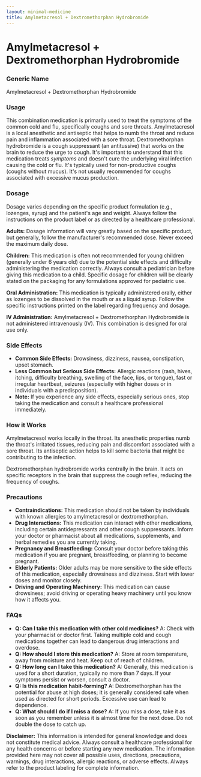 ```yaml
---
layout: minimal-medicine
title: Amylmetacresol + Dextromethorphan Hydrobromide
---
```


# Amylmetacresol + Dextromethorphan Hydrobromide
### Generic Name
Amylmetacresol + Dextromethorphan Hydrobromide

### Usage

This combination medication is primarily used to treat the symptoms of the common cold and flu, specifically coughs and sore throats.  Amylmetacresol is a local anesthetic and antiseptic that helps to numb the throat and reduce pain and inflammation associated with a sore throat. Dextromethorphan hydrobromide is a cough suppressant (an antitussive) that works on the brain to reduce the urge to cough.  It's important to understand that this medication treats *symptoms* and doesn't cure the underlying viral infection causing the cold or flu.  It's typically used for non-productive coughs (coughs without mucus).  It's not usually recommended for coughs associated with excessive mucus production.


### Dosage

Dosage varies depending on the specific product formulation (e.g., lozenges, syrup) and the patient's age and weight. Always follow the instructions on the product label or as directed by a healthcare professional.  

**Adults:**  Dosage information will vary greatly based on the specific product, but generally, follow the manufacturer's recommended dose.  Never exceed the maximum daily dose.

**Children:**  This medication is often not recommended for young children (generally under 6 years old) due to the potential side effects and difficulty administering the medication correctly.  Always consult a pediatrician before giving this medication to a child.  Specific dosage for children will be clearly stated on the packaging for any formulations approved for pediatric use.


**Oral Administration:** This medication is typically administered orally, either as lozenges to be dissolved in the mouth or as a liquid syrup.  Follow the specific instructions printed on the label regarding frequency and dosage.

**IV Administration:**  Amylmetacresol + Dextromethorphan Hydrobromide is not administered intravenously (IV). This combination is designed for oral use only.


### Side Effects

* **Common Side Effects:**  Drowsiness, dizziness, nausea, constipation, upset stomach.
* **Less Common but Serious Side Effects:** Allergic reactions (rash, hives, itching, difficulty breathing, swelling of the face, lips, or tongue),  fast or irregular heartbeat, seizures (especially with higher doses or in individuals with a predisposition).
* **Note:** If you experience any side effects, especially serious ones, stop taking the medication and consult a healthcare professional immediately.


### How it Works

Amylmetacresol works locally in the throat. Its anesthetic properties numb the throat's irritated tissues, reducing pain and discomfort associated with a sore throat. Its antiseptic action helps to kill some bacteria that might be contributing to the infection.

Dextromethorphan hydrobromide works centrally in the brain.  It acts on specific receptors in the brain that suppress the cough reflex, reducing the frequency of coughs.


### Precautions

* **Contraindications:** This medication should not be taken by individuals with known allergies to amylmetacresol or dextromethorphan.  
* **Drug Interactions:**  This medication can interact with other medications, including certain antidepressants and other cough suppressants. Inform your doctor or pharmacist about all medications, supplements, and herbal remedies you are currently taking.
* **Pregnancy and Breastfeeding:**  Consult your doctor before taking this medication if you are pregnant, breastfeeding, or planning to become pregnant.
* **Elderly Patients:**  Older adults may be more sensitive to the side effects of this medication, especially drowsiness and dizziness.  Start with lower doses and monitor closely.
* **Driving and Operating Machinery:**  This medication can cause drowsiness; avoid driving or operating heavy machinery until you know how it affects you.


### FAQs

* **Q: Can I take this medication with other cold medicines?** A:  Check with your pharmacist or doctor first.  Taking multiple cold and cough medications together can lead to dangerous drug interactions and overdose.
* **Q: How should I store this medication?** A: Store at room temperature, away from moisture and heat. Keep out of reach of children.
* **Q:  How long can I take this medication?** A:  Generally, this medication is used for a short duration, typically no more than 7 days.  If your symptoms persist or worsen, consult a doctor.
* **Q: Is this medication habit-forming?** A:  Dextromethorphan has the potential for abuse at high doses; it is generally considered safe when used as directed for short periods.  Excessive use can lead to dependence.
* **Q: What should I do if I miss a dose?** A:  If you miss a dose, take it as soon as you remember unless it is almost time for the next dose. Do not double the dose to catch up.


**Disclaimer:** This information is intended for general knowledge and does not constitute medical advice. Always consult a healthcare professional for any health concerns or before starting any new medication.  The information provided here may not cover all possible uses, directions, precautions, warnings, drug interactions, allergic reactions, or adverse effects.  Always refer to the product labeling for complete information.

